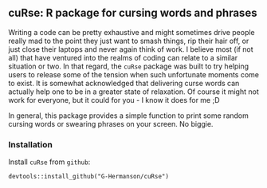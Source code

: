 ## cuRse: R package for cursing words and phrases

Writing a code can be pretty exhaustive and might sometimes drive people really mad to the point they just want to smash things, rip their hair off, or just close their laptops and never again think of work. I believe most (if not all) that have ventured into the realms of coding can relate to a similar situation or two. In that regard, the `cuRse` package was built to try helping users to release some of the tension when such unfortunate moments come to exist. It is somewhat acknowledged that delivering curse words can actually help one to be in a greater state of relaxation. Of course it might not work for everyone, but it could for you - I know it does for me ;D

In general, this package provides a simple function to print some random cursing words or swearing phrases on your screen. No biggie.


### Installation
Install `cuRse` from `github`:
```{r}
devtools::install_github("G-Hermanson/cuRse")
```
